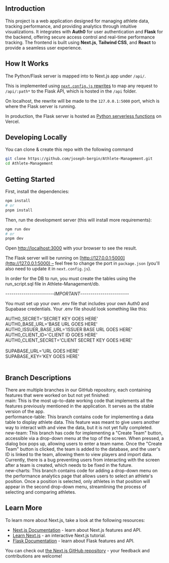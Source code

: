 
<br/>

## Introduction

This project is a web application designed for managing athlete data, tracking performance, and providing analytics through intuitive visualizations. It integrates with **Auth0** for user authentication and **Flask** for the backend, offering secure access control and real-time performance tracking. The frontend is built using **Next.js**, **Tailwind CSS**, and **React** to provide a seamless user experience.

## How It Works

The Python/Flask server is mapped into to Next.js app under `/api/`.

This is implemented using [`next.config.js` rewrites](https://github.com/vercel/examples/blob/main/python/nextjs-flask/next.config.js) to map any request to `/api/:path*` to the Flask API, which is hosted in the `/api` folder.

On localhost, the rewrite will be made to the `127.0.0.1:5000` port, which is where the Flask server is running.

In production, the Flask server is hosted as [Python serverless functions](https://vercel.com/docs/concepts/functions/serverless-functions/runtimes/python) on Vercel.

## Developing Locally

You can clone & create this repo with the following command

```bash
git clone https://github.com/joseph-bergin/Athlete-Management.git
cd Athlete-Management
```

## Getting Started

First, install the dependencies:

```bash
npm install
# or
pnpm install
```

Then, run the development server (this will install more requirements):

```bash
npm run dev
# or
pnpm dev
```

Open [http://localhost:3000](http://localhost:3000) with your browser to see the result.

The Flask server will be running on [http://127.0.0.1:5000](http://127.0.0.1:5000) – feel free to change the port in `package.json` (you'll also need to update it in `next.config.js`).

In order for the DB to run, you must create the tables using the run_script.sql file in Athlete-Management/db. 

------------------------*IMPORTANT*------------------------

You must set up your own .env file that includes your own Auth0 and Supabase credentials. Your .env file should look something like this:

AUTH0_SECRET='SECRET KEY GOES HERE'<br/>
AUTH0_BASE_URL='BASE URL GOES HERE'<br/>
AUTH0_ISSUER_BASE_URL='ISSUER BASE URL GOES HERE'<br/>
AUTH0_CLIENT_ID='CLIENT ID GOES HERE'<br/>
AUTH0_CLIENT_SECRET='CLIENT SECRET KEY GOES HERE'<br/>
<br/>
SUPABASE_URL='URL GOES HERE'<br/>
SUPABASE_KEY='KEY GOES HERE'<br/>
<br/>


## Branch Descriptions
There are multiple branches in our GitHub repository, each containing features that were worked on but not yet finished:
<br/>
main: This is the most up-to-date working code that implements all the features previously mentioned in the application. It serves as the stable version of the app.
<br/>
performance-table: This branch contains code for implementing a data table to display athlete data. This feature was meant to give users another way to interact with and view the data, but it is not yet fully completed.
<br/>
new-team: This branch has code for implementing a "Create Team" button, accessible via a drop-down menu at the top of the screen. When pressed, a dialog box pops up, allowing users to enter a team name. Once the "Create Team" button is clicked, the team is added to the database, and the user's ID is linked to the team, allowing them to view players and import data. Currently, there is a bug preventing users from interacting with the screen after a team is created, which needs to be fixed in the future.
<br/>
new-charts: This branch contains code for adding a drop-down menu on the performance analytics page that allows users to select an athlete's position. Once a position is selected, only athletes in that position will appear in the second drop-down menu, streamlining the process of selecting and comparing athletes.
<br/>

## Learn More

To learn more about Next.js, take a look at the following resources:

- [Next.js Documentation](https://nextjs.org/docs) - learn about Next.js features and API.
- [Learn Next.js](https://nextjs.org/learn) - an interactive Next.js tutorial.
- [Flask Documentation](https://flask.palletsprojects.com/en/1.1.x/) - learn about Flask features and API.

You can check out [the Next.js GitHub repository](https://github.com/vercel/next.js/) - your feedback and contributions are welcome!
